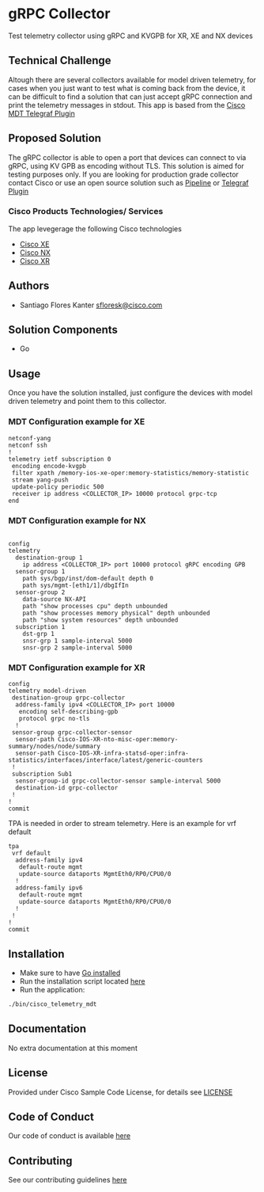 # gRPC Collector

Test telemetry collector using gRPC and KVGPB for XR, XE and NX devices


## Technical Challenge

Altough there are several collectors available for model driven telemetry, for cases when you just want to test what is coming back from the device, it can be difficult to find a solution that can just accept gRPC connection and print the telemetry messages in stdout. 
This app is based from the [Cisco MDT Telegraf Plugin](https://github.com/ios-xr/telegraf-plugin/tree/master/plugins/inputs/cisco_telemetry_mdt)


## Proposed Solution

The gRPC collector is able to open a port that devices can connect to via gRPC, using KV GPB as encoding without TLS.
This solution is aimed for testing purposes only. If you are looking for production grade collector contact Cisco or use an open source solution such as [Pipeline](https://github.com/cisco/bigmuddy-network-telemetry-pipeline) or [Telegraf Plugin](https://github.com/ios-xr/telegraf-plugin/tree/master/plugins/inputs/cisco_telemetry_mdt)


### Cisco Products Technologies/ Services

The app levegerage the following Cisco technologies

* [Cisco XE](https://www.cisco.com/c/en/us/products/ios-nx-os-software/ios-xe/index.html)
* [Cisco NX](https://www.cisco.com/c/en/us/products/ios-nx-os-software/nx-os/index.html)
* [Cisco XR](https://www.cisco.com/c/en/us/products/ios-nx-os-software/ios-xr-software/index.html)

## Authors

* Santiago Flores Kanter <sfloresk@cisco.com>


## Solution Components

* Go


## Usage

Once you have the solution installed, just configure the devices with model driven telemetry and point them to this collector.

### MDT Configuration example for XE

```
netconf-yang
netconf ssh
!
telemetry ietf subscription 0
 encoding encode-kvgpb
 filter xpath /memory-ios-xe-oper:memory-statistics/memory-statistic
 stream yang-push
 update-policy periodic 500
 receiver ip address <COLLECTOR_IP> 10000 protocol grpc-tcp
end

```

### MDT Configuration example for NX

```

config
telemetry
  destination-group 1
    ip address <COLLECTOR_IP> port 10000 protocol gRPC encoding GPB 
  sensor-group 1
    path sys/bgp/inst/dom-default depth 0
    path sys/mgmt-[eth1/1]/dbgIfIn
  sensor-group 2
    data-source NX-API
    path "show processes cpu" depth unbounded
    path "show processes memory physical" depth unbounded
    path "show system resources" depth unbounded
  subscription 1
    dst-grp 1
    snsr-grp 1 sample-interval 5000
    snsr-grp 2 sample-interval 5000
```

### MDT Configuration example for XR

```
config
telemetry model-driven
 destination-group grpc-collector
  address-family ipv4 <COLLECTOR_IP> port 10000
   encoding self-describing-gpb
   protocol grpc no-tls
  !
 sensor-group grpc-collector-sensor
  sensor-path Cisco-IOS-XR-nto-misc-oper:memory-summary/nodes/node/summary
  sensor-path Cisco-IOS-XR-infra-statsd-oper:infra-statistics/interfaces/interface/latest/generic-counters
 !
 subscription Sub1
  sensor-group-id grpc-collector-sensor sample-interval 5000
  destination-id grpc-collector
 !
!
commit

```

TPA is needed in order to stream telemetry. Here is an example for vrf default

```
tpa
 vrf default
  address-family ipv4
   default-route mgmt
   update-source dataports MgmtEth0/RP0/CPU0/0
  !
  address-family ipv6
   default-route mgmt
   update-source dataports MgmtEth0/RP0/CPU0/0
  !
 !
!
commit

```

## Installation

* Make sure to have [Go installed](https://golang.org/dl/)
* Run the installation script located [here](./install.sh)
* Run the application: 

```bash
./bin/cisco_telemetry_mdt 
```

## Documentation

No extra documentation at this moment


## License

Provided under Cisco Sample Code License, for details see [LICENSE](./LICENSE.md)

## Code of Conduct

Our code of conduct is available [here](./CODE_OF_CONDUCT.md)

## Contributing

See our contributing guidelines [here](./CONTRIBUTING.md)
